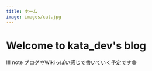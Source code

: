 ```yaml
---
title: ホーム
image: images/cat.jpg
---
```


# Welcome to kata_dev's blog


!!! note
    ブログやWikiっぽい感じで書いていく予定です:smile:

